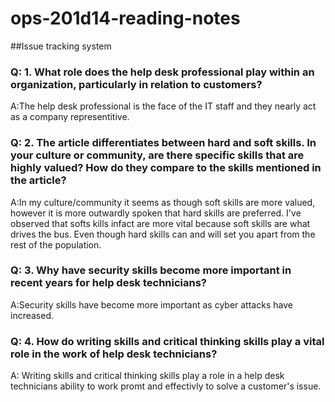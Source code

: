 # ops-201d14-reading-notes
##Issue tracking system

### Q: 1. What role does the help desk professional play within an organization, particularly in relation to customers?
A:The help desk professional is the face of the IT staff and they nearly act as a company representitive.

### Q: 2. The article differentiates between hard and soft skills. In your culture or community, are there specific skills that are highly valued? How do they compare to the skills mentioned in the article?
A:In my culture/community it seems as though soft skills are more valued, however it is more outwardly spoken that hard skills are preferred. I've observed that softs kills infact are more vital because soft skills are what drives the bus. Even though hard skills can and will set you apart from the rest of the population. 

### Q: 3. Why have security skills become more important in recent years for help desk technicians?

A:Security skills have become more important as cyber attacks have increased.

### Q: 4. How do writing skills and critical thinking skills play a vital role in the work of help desk technicians?

A: Writing skills and critical thinking skills play a role in a help desk technicians ability to work promt and effectivly to solve a customer's issue.


